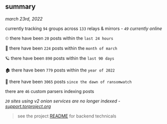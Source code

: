 
## summary
_march 23rd, 2022_

currently tracking `94` groups across `133` relays & mirrors - _`49` currently online_

⏲ there have been `20` posts within the `last 24 hours`

🦈 there have been `224` posts within the `month of march`

🪐 there have been `890` posts within the `last 90 days`

🏚 there have been `779` posts within the `year of 2022`

🦕 there have been `3065` posts `since the dawn of ransomwatch`

there are `46` custom parsers indexing posts

_`20` sites using v2 onion services are no longer indexed - [support.torproject.org](https://support.torproject.org/onionservices/v2-deprecation/)_

> see the project [README](https://github.com/thetanz/ransomwatch#ransomwatch--) for backend technicals
